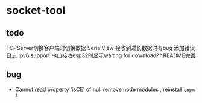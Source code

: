 # socket-tool

## todo
TCPServer切换客户端时切换数据
SerialView
接收到过长数据时有bug
添加错误日志
Ipv6 support
串口接收esp32时显示waiting for download??
README完善

## bug
- Cannot read property 'isCE' of null 
remove node modules , reinstall `cnpm i`
